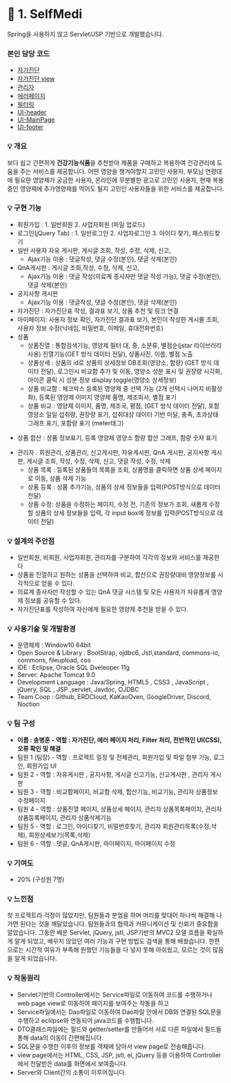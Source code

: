 # :pushpin: 1. SelfMedi
Spring을 사용하지 않고 Servlet/JSP 기반으로 개발했습니다.

### 본인 담당 코드
- [자가진단](https://github.com/thdqudgns/SelfMedi/tree/master/SelfMedi/src/com/fulldoping/selftest)
- [자가진단 view](https://github.com/thdqudgns/SelfMedi/tree/master/SelfMedi/WebContent/WEB-INF/views/selftest)
- [관리자](https://github.com/thdqudgns/SelfMedi/tree/master/SelfMedi/src/com/fulldoping/admin)
- [에러페이지](https://github.com/thdqudgns/SelfMedi/tree/master/SelfMedi/WebContent/WEB-INF/views/error)
- [필터링](https://github.com/thdqudgns/SelfMedi/tree/master/SelfMedi/src/com/fulldoping/filter)
- [UI-header](https://github.com/thdqudgns/SelfMedi/blob/master/SelfMedi/WebContent/WEB-INF/views/layout/header.jsp)
- [UI-MainPage](https://github.com/thdqudgns/SelfMedi/blob/master/SelfMedi/WebContent/WEB-INF/views/main.jsp)
- [UI-footer](https://github.com/thdqudgns/SelfMedi/blob/master/SelfMedi/WebContent/WEB-INF/views/layout/footer.jsp)

### :bulb: 개요 
보다 쉽고 간편하게 **건강기능식품**을 추천받아 제품을 구매하고 복용하여 건강관리에 도움을 주는 서비스를 제공합니다. 어떤 영양을 챙겨야할지 고민인 사용자, 부모님 연령대에 필요한 영양제가 궁금한 사용자, 온라인에 무분별한 광고로 고민인 사용자, 현재 복용 중인 영양제에 추가영양제를 먹어도 될지 고민인 사용자들을 위한 서비스를 제공합니다.

### :bulb: 구현 기능 
+ 회원가입 : 1. 일반회원 2. 사업자회원 (파일 업로드)
+ 로그인(jQuery Tab) : 1. 일반로그인 2. 사업자로그인 3. 아이디 찾기, 패스워드찾기
+ 일반 사용자 자유 게시판, 게시글 조회, 작성, 수정, 삭제, 신고, 
	- Ajax기능 이용 : 댓글작성, 댓글 수정(본인), 댓글 삭제(본인) 
+ QnA게시판 : 게시글 조회,작성, 수정, 삭제, 신고, 
	- Ajax기능 이용 : 댓글 작성(의료계 종사자만 댓글 작성 가능), 댓글 수정(본인), 댓글 삭제(본인) 
+ 공지사항 게시판
	- Ajax기능 이용 : 댓글작성, 댓글 수정(본인), 댓글 삭제(본인)
+ 자가진단 : 자가진단표 작성, 결과표 보기, 상품 추천 및 링크 연결
+ 마이페이지: 사용자 정보 확인, 자가진단 결과표 보기, 본인이 작성한 게시물 조회, 사용자 정보 수정(닉네임, 비밀번호, 이메일, 휴대전화번호)
+ 상품
	- 상품진열 : 통합검색기능, 영양제 필터 대, 중, 소분류, 별점순(jstar 라이브러리 사용) 진열기능(GET 방식 데이터 전달), 상품사진, 이름, 별점 노출
	- 상품상세 : 상품의 id로 상품의 상세정보 DB조회(영양소, 함량) (GET 방식 데이터 전달), 로그인시 비교함 추가 및 이동, 영양소 성분 표시 및 권장량 시각화, 아이콘 클릭 시 성분 정보 display toggle(영양소 상세정보)
	- 상품 비교함 : 체크박스 등록된 영양제 중 선택 가능 (2개 선택시 나머지 비활성화), 등록된 영양제 이미지 영양제 품명, 제조회사, 별점 표기
	- 상품 비교 : 영양제 이미지, 품명, 제조국, 평점, (GET 방식 데이터 전달), 포함 영양소 일일 섭취량, 권장량 표기, 섭취대상 데이터 기반 미달, 충족, 초과상태 그래프 표기, 포함량 표기 (meter태그)
- 상품 합산 : 상품 정보표기, 등록 영양제 영양소 함량 합산 그래프, 함량 숫자 표기
+ 관리자 : 회원관리, 상품관리, 신고게시판, 자유게시판, QnA 게시판, 공지사항 게시판, 게시글 조회, 작성, 수정, 삭제, 신고, 댓글 작성, 수정, 삭제
 	- 상품 목록 : 등록된 상품들의 목록을 조회, 상품명을 클릭하면 상품 상세 페이지로 이동, 상품 삭제 기능
	- 상품 등록 : 상품 추가기능, 상품의 상세 정보들을 입력(POST방식으로 데이터 전달)
	- 상품 수정: 상품을 수정하는 페이지, 수정 전, 기존의 정보가 조회, 새롭게 수정할 상품의 상세 정보들을 입력, 각 input box에 정보를 입력(POST방식으로 데이터 전달)

### :bulb: 설계의 주안점
- 일반회원, 비회원, 사업자회원, 관리자를 구분하여 각각의 정보와 서비스를 제공한다
- 상품을 진열하고 원하는 상품을 선택하여 비교, 합산으로 권장량대비 영양정보를 시각적으로 얻을 수 있다.
- 의료계 종사자만 작성할 수 있는 QnA 댓글 시스템 및 모든 사용자가 자유롭게 영양제 정보를 공유할 수 있다.
- 자가진단표를 작성하여 자신에게 필요한 영양제 추천을 받을 수 있다.

### :bulb: 사용기술 및 개발환경
- 운영체제 : Window10 64bit
- Open Source & Library : BootStrap, ojdbc6, Jstl,standard, commons-io, commons, fileupload, cos
- IDE : Eclipse, Oracle SQL Dveleoper 11g
- Server: Apache Tomcat 9.0
- Development Language : Java/Spring, HTML5 , CSS3 , JavaScript , jQuery, SQL , JSP ,servlet, Javdoc, OJDBC
- Team Coop : Github, ERDCloud, KaKaoOven, GoogleDriver, Discord, Noction

### :bulb: 팀 구성
- **이름 : 송병훈 - 역할 : 자가진단, 에러 페이지 처리, Filter 처리, 전반적인 UI(CSS), 오류 확인 및 해결**
- 팀원 1 (팀장) - 역할 : 프로젝트 일정 및 전체관리, 회원가입 및 파일 첨부 기능, 로그인, 회원가입 UI
- 팀원 2 - 역할 : 자유게시판 , 공지사항, 게시글 신고기능, 신고게시판 , 관리자 게시판
- 팀원 3 - 역할 : 비교함페이지, 비교함 삭제, 합산기능, 비교기능, 관리자 상품정보 수정페이지
- 팀원 4 - 역할 : 상품진열 페이지, 상품상세 페이지, 관리자 상품목록페이지, 관리자 상품등록페이지, 관리자 상품삭제기능
- 팀원 5 - 역할 : 로그인, 아이디찾기, 비밀번호찾기, 관리자 회원관리목록(수정,삭제), 회원상세보기(목록,삭제)
- 팀원 6 - 역할 : 댓글, QnA게시판, 마이페이지, 마이페이지 수정

### :bulb: 기여도
- 20% (구성원 7명)

### :bulb: 느낀점
첫 프로젝트라 걱정이 많았지만, 팀원들과 분업을 하며 머리를 맞대어 하나씩 해결해 나가면 된다는 것을 깨달았습니다. 팀원들과의 협력과 커뮤니케이션 및 신뢰가 중요함을 알았습니다. 그동안 배운 Servlet, jQuery, jstl, JSP기반의 MVC2 모델 흐름을 확실하게 알게 되었고, 배우지 않았던 여러 기능과 구현 방법도 검색을 통해 배웠습니다. 한편으로는 시간적 여유가 부족해 원했던 기능들을 다 넣지 못해 아쉬웠고, 모르는 것이 많음을 알게 되었습니다. 

### :bulb: 작동원리
- Servlet기반의 Controller에서는 Service파일로 이동하여 코드를 수행하거나 web page view로 이동하여 페이지를 보여주는 작동을 하고
- Service파일에서는 Dao파일로 이동하여 Dao파일 안에서 DB와 연결된 SQL문을 수행하고 eclilpse와 연동되어 java코드를 수행합니다.
- DTO클래스파일에는 필드와 getter/setter를 만들어서 서로 다른 파일에서 필드들 통해 data의 이동이 간편해집니다.
- SQL문을 수행한 이후의 정보를 객체에 담아서 view page로 전송해줍니다. 
- view page에서는 HTML, CSS, JSP, jstl, el, jQuery 등을 이용하여 Controller에서 전달받은 data를 화면에서 보여줍니다.
- Server와 Client간의 소통이 이루어집니다.
